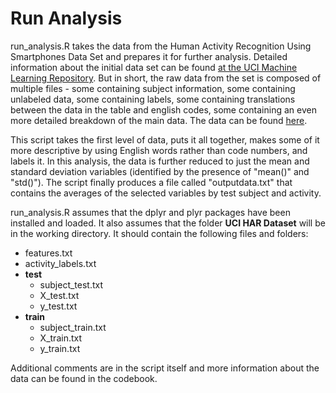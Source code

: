 # Run Analysis


run_analysis.R takes the data from the Human Activity Recognition Using Smartphones Data Set and prepares it for further analysis.
Detailed information about the initial data set can be found [at the UCI Machine Learning Repository](http://archive.ics.uci.edu/ml/datasets/Human+Activity+Recognition+Using+Smartphones). But in short, the raw data from the set is composed of multiple files - some containing subject information, some containing unlabeled data, some containing labels, some containing translations between the data in the table and english codes, some containing an even more detailed breakdown of the main data. The data can be found [here](https://d396qusza40orc.cloudfront.net/getdata%2Fprojectfiles%2FUCI%20HAR%20Dataset.zip).

This script takes the first level of data, puts it all together, makes some of it more descriptive by using English words rather than code numbers, and labels it.  In this analysis, the data is further reduced to just the mean and standard deviation variables (identified by the presence of "mean()" and "std()").  The script finally produces a file called "outputdata.txt" that contains the averages of the selected variables by test subject and activity.

run_analysis.R assumes that the dplyr and plyr packages have been installed and loaded.  It also assumes that the folder **UCI HAR Dataset** will be in the working directory.  It should contain the following files and folders:
* features.txt
* activity_labels.txt
* **test**
  * subject_test.txt
  * X_test.txt
  * y_test.txt
* **train**
  * subject_train.txt
  * X_train.txt
  * y_train.txt
  
 Additional comments are in the script itself and more information about the data can be found in the codebook.
